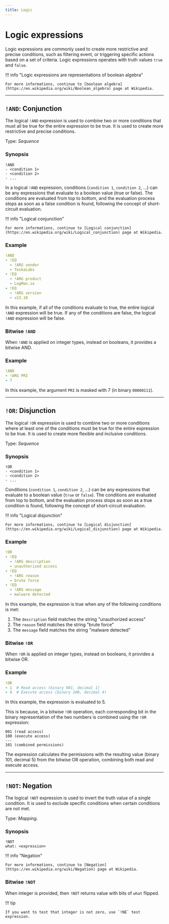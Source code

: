 ```yaml
---
title: Logic
---
```


# Logic expressions

Logic expressions are commonly used to create more restrictive and precise conditions, such as filtering event, or triggering specific actions based on a set of criteria.
Logic expressions operates with truth values `true` and `false`.

!!! info "Logic expressions are representations of boolean algebra"

    For more informations, continue to [boolean algebra](https://en.wikipedia.org/wiki/Boolean_algebra) page at Wikipedia.


---

## `!AND`: Conjunction 

The logical `!AND` expression is  used to combine two or more conditions that must all be true for the entire expression to be true.
It is used to create more restrictive and precise conditions.

Type: _Sequence_

### Synopsis

```
!AND
- <condition 1>
- <condition 2>
- ...
```

In a logical `!AND` expression, conditions (`condition 1`, `condition 2`, ...) can be any expressions that evaluate to a boolean value (true or false).
The conditions are evaluated from top to bottom, and the evaluation process stops as soon as a false condition is found, following the concept of short-circuit evaluation.

!!! info "Logical conjunction"

    For more informations, continue to [Logical conjunction](https://en.wikipedia.org/wiki/Logical_conjunction) page at Wikipedia.


### Example

```yaml
!AND
- !EQ
  - !ARG vendor
  - TeskaLabs
- !EQ
  - !ARG product
  - LogMan.io
- !EQ
  - !ARG version
  - v23.10
```

In this example, if all of the conditions evaluate to true, the entire logical `!AND` expression will be true.
If any of the conditions are false, the logical `!AND` expression will be false.


### Bitwise  `!AND`

When `!AND` is applied on integer types, instead on booleans, it provides a bitwise AND.

### Example

```yaml
!AND
- !ARG PRI
- 7
```

In this example, the argument `PRI` is masked with 7 (in binary `00000111`).

---

## `!OR`: Disjunction 

The logical `!OR` expression is used to combine two or more conditions where at least one of the conditions must be true for the entire expression to be true.
It is used to create more flexible and inclusive conditions.

Type: _Sequence_

### Synopsis

```
!OR
- <condition 1>
- <condition 2>
- ...
```

Conditions (`condition 1`, `condition 2`, ...) can be any expressions that evaluate to a boolean value (`true` or `false`).
The conditions are evaluated from top to bottom, and the evaluation process stops as soon as a true condition is found, following the concept of short-circuit evaluation.

!!! info "Logical disjunction"

    For more informations, continue to [Logical disjunction](https://en.wikipedia.org/wiki/Logical_disjunction) page at Wikipedia.


### Example

```yaml
!OR
- !EQ
  - !ARG description
  - unauthorized access
- !EQ
  - !ARG reason
  - brute force
- !EQ
  - !ARG message
  - malware detected
```

In this example, the expression is true when any of the following conditions is met:

1. The `description` field matches the string "unauthorized access"
2. The `reason` field matches the string "brute force"
3. The `message` field matches the string "malware detected"


### Bitwise `!OR`

When `!OR` is applied on integer types, instead on booleans, it provides a bitwise OR.

### Example

```yaml
!OR
- 1  # Read access (binary 001, decimal 1)
- 4  # Execute access (binary 100, decimal 4)
```

In this example, the expression is evaluated to 5.

This is because, in a bitwise `!OR` operation, each corresponding bit in the binary representation of the two numbers is combined using the `!OR` expression:

```
001 (read access)
100 (execute access)
---
101 (combined permissions)
```

The expression calculates the permissions with the resulting value (binary 101, decimal 5) from the bitwise OR operation, combining both read and execute access.

---

## `!NOT`: Negation 

The logical `!NOT` expression is used to invert the truth value of a single condition.
It is used to exclude specific conditions when certain conditions are not met.

Type: _Mapping_.


### Synopsis

```
!NOT
what: <expression>
```

!!! info "Negation"

    For more informations, continue to [Negation](https://en.wikipedia.org/wiki/Negation) page at Wikipedia.


### Bitwise `!NOT`

When integer is provided, then `!NOT` returns value with bits of `what` flipped.

!!! tip

    If you want to test that integer is not zero, use `!NE` test expression.
